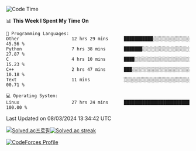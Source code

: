 
<!--START_SECTION:waka-->
![Code Time](http://img.shields.io/badge/Code%20Time-3%2C355%20hrs%2013%20mins-blue)

📊 **This Week I Spent My Time On** 

```text
💬 Programming Languages: 
Other                    12 hrs 29 mins      ███████████░░░░░░░░░░░░░░   45.56 % 
Python                   7 hrs 38 mins       ███████░░░░░░░░░░░░░░░░░░   27.87 % 
C                        4 hrs 10 mins       ████░░░░░░░░░░░░░░░░░░░░░   15.23 % 
C++                      2 hrs 47 mins       ███░░░░░░░░░░░░░░░░░░░░░░   10.18 % 
Text                     11 mins             ░░░░░░░░░░░░░░░░░░░░░░░░░   00.71 % 

💻 Operating System: 
Linux                    27 hrs 24 mins      █████████████████████████   100.00 % 
```


 Last Updated on 08/03/2024 13:34:42 UTC
<!--END_SECTION:waka-->


[![Solved.ac프로필](http://mazassumnida.wtf/api/generate_badge?boj=hckim96)](https://solved.ac/hckim96)[![Solved.ac streak](http://mazandi.herokuapp.com/api?handle=hckim96&theme=dark)](https://solved.ac/hckim96)


[![CodeForces Profile](https://cf.leed.at?id=hckim96)](https://codeforces.com/profile/hckim96)

